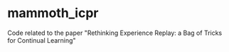 # mammoth_icpr
Code related to the paper "Rethinking Experience Replay: a Bag of Tricks for Continual Learning"
